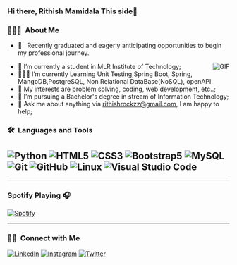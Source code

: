 ### Hi there, Rithish Mamidala This side👋

### 👨🏻‍💻 &nbsp;About Me
- 💼 &nbsp; Recently graduated and eagerly anticipating opportunities to begin my professional journey.


 <img align="right" alt="GIF" src="https://i.pinimg.com/originals/e4/26/70/e426702edf874b181aced1e2fa5c6cde.gif" />
 

- 🌱 I’m currently a student in MLR Institute of Technology; 
- 👨🏽‍💻 I’m currently Learning Unit Testing,Spring Boot, Spring, MangoDB,PostgreSQL, Non Relational DataBase(NoSQL), openAPI.
- 🤔 My interests are  problem solving, coding, web development, etc..;
- 💼 I’m pursuing a Bachelor's degree in stream of Information Technology;
- 💬 Ask me about anything via rithishrockzz@gmail.com, I am happy to help;

### 🛠 &nbsp;Languages and Tools

  ![Python](https://img.shields.io/badge/-Python-333333?style=flat&logo=python)
  ![HTML5](https://img.shields.io/badge/-HTML5-333333?style=flat&logo=HTML5)
  ![CSS3](https://img.shields.io/badge/-CSS3-333333?style=flat&logo=CSS3&logoColor=1572B6)
  ![Bootstrap5](https://img.shields.io/badge/-Bootstrap-333333?style=flat&logo=bootstrap&logoColor=563D7C)
  ![MySQL](https://img.shields.io/badge/-MySQL-333333?style=flat&logo=mysql)
  ![Git](https://img.shields.io/badge/-Git-333333?style=flat&logo=git)
  ![GitHub](https://img.shields.io/badge/-GitHub-333333?style=flat&logo=github)
  ![Linux](https://img.shields.io/badge/-Linux-003366?style=flat&logo=linux)
  ![Visual Studio Code](https://img.shields.io/badge/-Visual%20Studio%20Code-333333?style=flat&logo=visual-studio-code&logoColor=007ACC)
---
---

### Spotify Playing 🎧
[![Spotify](https://novatorem.visualbean.vercel.app/api/spotify)](https://open.spotify.com/playlist/2Rh2lD7ToO2Ojv9Ko60Awd)

---


### 🤝🏻 &nbsp;Connect with Me 

<p align="center">

<a href="https://www.linkedin.com/in/mamidala-ritish-a8a069241/"><img alt="LinkedIn" src="https://img.shields.io/badge/linkedin-shubhamsarda-blue"></a>
<a href="https://www.instagram.com/r_it_is_love/"><img alt="Instagram" src="https://img.shields.io/badge/instagram-shubham.ul-red"></a>
<a href="https://x.com/mamidala_ritish?t=3BuedAdV5_qTgfd0VRO10A&s=09"><img alt="Twitter" src="https://img.shields.io/badge/twitter-shubham__ul-blue"></a>
</p>
